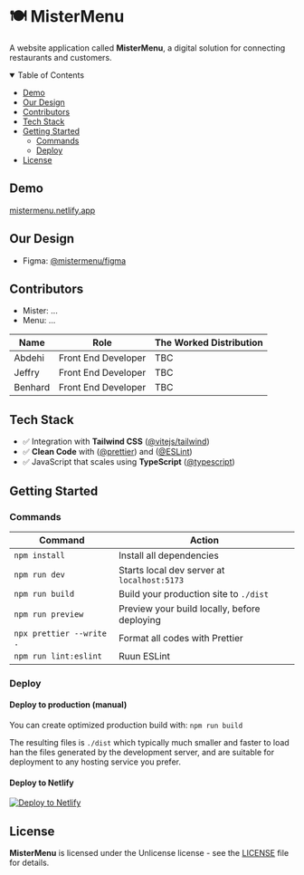 # 🍽️ MisterMenu

A website application called **MisterMenu**, a digital solution for connecting restaurants and customers.

<details open>
<summary> Table of Contents </summary>

- [Demo](#demo)
- [Our Design](#our-design)
- [Contributors](#contributors)
- [Tech Stack](#tech-stack)
- [Getting Started](#getting-started)
  - [Commands](#commands)
  - [Deploy](#deploy)
- [License](#license)

</details>

## Demo

[mistermenu.netlify.app](https://mistermenu.netlify.app)

## Our Design

- Figma: [@mistermenu/figma](https://www.figma.com/file/2SdSvMCEHYpdLNhveIYgjd/mistermenu?t=uede3SWDEUa5vYJL-0)

## Contributors

- Mister: ...
- Menu: ...

| Name    | Role                | The Worked Distribution |
| ------- | ------------------- | ----------------------- |
| Abdehi  | Front End Developer | TBC                     |
| Jeffry  | Front End Developer | TBC                     |
| Benhard | Front End Developer | TBC                     |

## Tech Stack

- ✅ Integration with **Tailwind CSS** ([@vitejs/tailwind](https://tailwindcss.com/docs/guides/vite))
- ✅ **Clean Code** with ([@prettier](https://prettier.io/docs/en/install.html)) and ([@ESLint](https://eslint.org/))
- ✅ JavaScript that scales using **TypeScript** ([@typescript](https://www.typescriptlang.org/docs/handbook/intro.html))

## Getting Started

### Commands

| Command                  | Action                                       |
| ------------------------ | -------------------------------------------- |
| `npm install`            | Install all dependencies                     |
| `npm run dev`            | Starts local dev server at `localhost:5173`  |
| `npm run build`          | Build your production site to `./dist`       |
| `npm run preview`        | Preview your build locally, before deploying |
| `npx prettier --write .` | Format all codes with Prettier               |
| `npm run lint:eslint`    | Ruun ESLint                                  |

### Deploy

#### Deploy to production (manual)

You can create optimized production build with:
`npm run build`

The resulting files is `./dist` which typically much smaller and faster to load han the files generated by the development server, and are suitable for deployment to any hosting service you prefer.

#### Deploy to Netlify

[![Deploy to Netlify](https://www.netlify.com/img/deploy/button.svg)](https://app.netlify.com/start/deploy?repository=https://github.com/mistermenu/mistermenu)

## License

**MisterMenu** is licensed under the Unlicense license - see the [LICENSE](https://github.com/mistermenu/mistermenu/blob/main/LICENSE) file for details.
